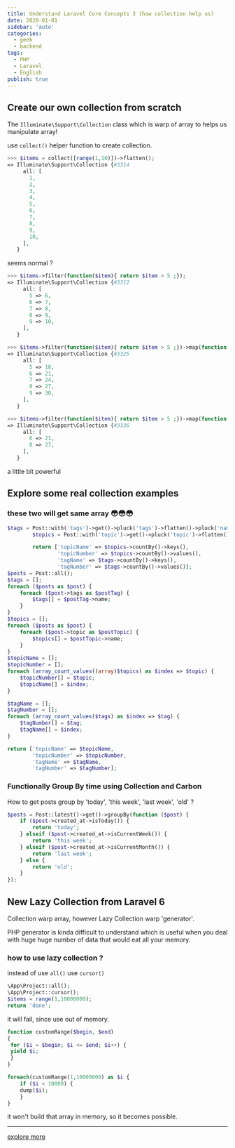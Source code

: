 ```yaml
---
title: Understand Laravel Core Concepts 3 (how collection help us)
date: 2020-01-01
sidebar: 'auto'
categories:
  - geek
  - backend
tags:
  - PHP
  - Laravel
  - English
publish: true
---
```


## Create our own collection from scratch

The `Illuminate\Support\Collection` class which is warp of array to helps us manipulate array!

use `collect()` helper function to create collection.

```php
>>> $items = collect([range(1,10)])->flatten();
=> Illuminate\Support\Collection {#3314
     all: [
       1,
       2,
       3,
       4,
       5,
       6,
       7,
       8,
       9,
       10,
     ],
   }
```

seems normal ?
```php
>>> $items->filter(function($item){ return $item > 5 ;});
=> Illuminate\Support\Collection {#3312
     all: [
       5 => 6,
       6 => 7,
       7 => 8,
       8 => 9,
       9 => 10,
     ],
   }

>>> $items->filter(function($item){ return $item > 5 ;})->map(function($item){return $item*3;});
=> Illuminate\Support\Collection {#3325
     all: [
       5 => 18,
       6 => 21,
       7 => 24,
       8 => 27,
       9 => 30,
     ],
   }

>>> $items->filter(function($item){ return $item > 5 ;})->map(function($item){return $item*3;})->reject(function($item){return $item % 2 == 0;});
=> Illuminate\Support\Collection {#3336
     all: [
       6 => 21,
       8 => 27,
     ],
   }
```
a little bit powerful

## Explore some real collection examples

### these two will get same array 😳😳😳

```php
$tags = Post::with('tags')->get()->pluck('tags')->flatten()->pluck('name');
        $topics = Post::with('topic')->get()->pluck('topic')->flatten()->pluck('name');

        return ['topicName' => $topics->countBy()->keys(),
                'topicNumber' => $topics->countBy()->values(),
                'tagName' => $tags->countBy()->keys(),
                'tagNumber' => $tags->countBy()->values()];
$posts = Post::all();
$tags = [];
foreach ($posts as $post) {
    foreach ($post->tags as $postTag) {
        $tags[] = $postTag->name;
    }
}
$topics = [];
foreach ($posts as $post) {
    foreach ($post->topic as $postTopic) {
        $topics[] = $postTopic->name;
    }
}
$topicName = [];
$topicNumber = [];
foreach (array_count_values((array)$topics) as $index => $topic) {
    $topicNumber[] = $topic;
    $topicName[] = $index;
}

$tagName = [];
$tagNumber = [];
foreach (array_count_values($tags) as $index => $tag) {
    $tagNumber[] = $tag;
    $tagName[] = $index;
}

return ['topicName' => $topicName,
        'topicNumber' => $topicNumber,
        'tagName' => $tagName,
        'tagNumber' => $tagNumber];
```

### Functionally Group By time using Collection and Carbon

How to get posts group by 'today', 'this week', 'last week', 'old' ?

```php
$posts = Post::latest()->get()->groupBy(function ($post) {
    if ($post->created_at->isToday()) {
        return 'today';
    } elseif ($post->created_at->isCurrentWeek()) {
        return 'this week';
    } elseif ($post->created_at->isCurrentMonth()) {
        return 'last week';
    } else {
        return 'old';
    }
});
```
## New Lazy Collection from Laravel 6

Collection warp array, however Lazy Collection warp 'generator'.

PHP generator is kinda difficult to understand which is useful when you deal with huge huge number of data that would eat all your memory.

### how to use lazy collection ?

instead of use `all()` use `cursor()`

```php
\App\Project::all();
\App\Project::cursor();
$items = range(1,10000000);
return 'done';
```
it will fail, since use out of memory.

```php
function customRange($begin, $end)
{
 for ($i = $begin; $i <= $end; $i++) {
 yield $i;
 }
}

foreach(customRange(1,10000000) as $i {
    if ($i < 10000) {
    dump($i);
    }
}
```

it won't build that array in memory, so it becomes possible.

---
[explore more](how-to-create-laravel-facade.md)